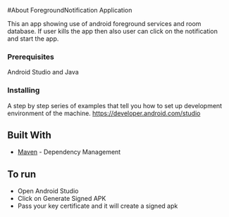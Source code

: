 

#About ForegroundNotification Application

This an app showing use of android foreground services and room database. If user kills the app then also user can click on the notification and start the app.

### Prerequisites

Android Studio and Java

### Installing

A step by step series of examples that tell you how to set up development environment of the machine.
https://developer.android.com/studio

## Built With

* [Maven](https://maven.google.com) - Dependency Management

## To run

* Open Android Studio
* Click on Generate Signed APK
* Pass your key certificate and it will create a signed apk